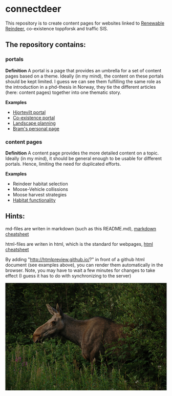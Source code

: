 # connectdeer

This repository is to create content pages for websites linked to [Renewable Reindeer](http://www.nina.no/english/Research/Projects/Renewable-Reindeer "go to page"), co-existence toppforsk and traffic SIS.

## The repository contains:
### portals
**Definition** A portal is a page that provides an umbrella for a set of content pages based on a theme. Ideally (in my mind), the content on these portals should be kept limited. I guess we can see them fulfilling the same role as the introduction in a phd-thesis in Norway, they tie the different articles (here: content pages) together into one thematic story.

**Examples**
* [Hjortevilt portal](http://htmlpreview.github.io/?https://github.com/NINAnor/connectdeer/blob/master/hjortevilt.html)
* [Co-existence portal](http://htmlpreview.github.io/?https://github.com/NINAnor/connectdeer/blob/master/coexistence.html)
* [Landscape planning](http://htmlpreview.github.io/?https://github.com/NINAnor/connectdeer/blob/master/landscape_planning.html)
* [Bram's personal page](http://htmlpreview.github.io/?https://github.com/NINAnor/connectdeer/blob/master/personal_bram.html)

### content pages
**Definition**  A content page provides the more detailed content on a topic. Ideally (in my mind), it should be general enough to be usable for different portals. Hence, limiting the need for duplicated efforts.

**Examples**
* Reindeer habitat selection
* Moose-Vehicle collissions
* Moose harvest strategies
* [Habitat functionality](http://htmlpreview.github.io/?https://github.com/NINAnor/connectdeer/blob/master/habitat_functionality.html)

## Hints:
md-files are writen in markdown (such as this README.md), [markdown cheatsheet](https://github.com/adam-p/markdown-here/wiki/Markdown-Cheatsheet) 

html-files are writen in html, which is the standard for webpages, [html cheatsheet](http://www.simplehtmlguide.com/cheatsheet.php)

By adding "http://htmlpreview.github.io/?" in front of a github html document (see examples above), you can render them automatically in the browser. Note, you may have to wait a few minutes for changes to take effect (I guess it has to do with synchronizing to the server)


![moose](https://github.com//NINAnor/connectdeer/blob/master/figures/moose.png) 
